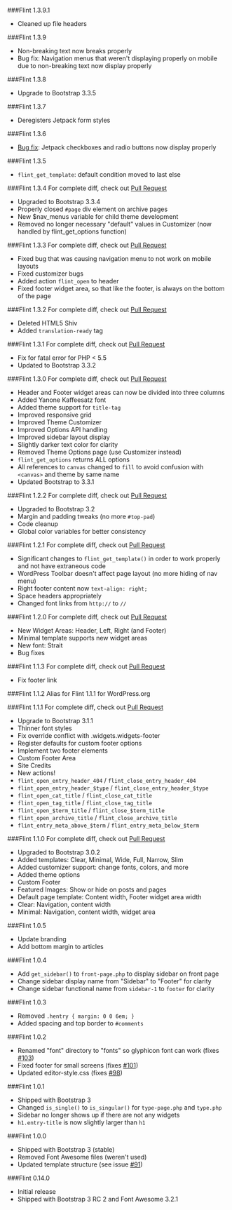 ###Flint 1.3.9.1
- Cleaned up file headers

###Flint 1.3.9
- Non-breaking text now breaks properly
- Bug fix: Navigation menus that weren't displaying properly on mobile due to non-breaking text now display properly

###Flint 1.3.8
- Upgrade to Bootstrap 3.3.5

###Flint 1.3.7
- Deregisters Jetpack form styles

###Flint 1.3.6
- [Bug fix](https://github.com/starverte/flint/issues/183): Jetpack checkboxes and radio buttons now display properly

###Flint 1.3.5
- `flint_get_template`: default condition moved to last else

###Flint 1.3.4
For complete diff, check out [Pull Request](https://github.com/starverte/flint/pull/180)
- Upgraded to Bootstrap 3.3.4
- Properly closed `#page` div element on archive pages
- New $nav_menus variable for child theme development
- Removed no longer necessary "default" values in Customizer (now handled by flint_get_options function)

###Flint 1.3.3
For complete diff, check out [Pull Request](https://github.com/starverte/flint/pull/176)
- Fixed bug that was causing navigation menu to not work on mobile layouts
- Fixed customizer bugs
- Added action `flint_open` to header
- Fixed footer widget area, so that like the footer, is always on the bottom of the page

###Flint 1.3.2
For complete diff, check out [Pull Request](https://github.com/starverte/flint/pull/174)
- Deleted HTML5 Shiv
- Added `translation-ready` tag

###Flint 1.3.1
For complete diff, check out [Pull Request](https://github.com/starverte/flint/pull/172)
- Fix for fatal error for PHP < 5.5
- Updated to Bootstrap 3.3.2

###Flint 1.3.0
For complete diff, check out [Pull Request](https://github.com/starverte/flint/pull/168)
- Header and Footer widget areas can now be divided into three columns
- Added Yanone Kaffeesatz font
- Added theme support for `title-tag`
- Improved responsive grid
- Improved Theme Customizer
- Improved Options API handling
- Improved sidebar layout display
- Slightly darker text color for clarity
- Removed Theme Options page (use Customizer instead)
- `flint_get_options` returns ALL options
- All references to `canvas` changed to `fill` to avoid confusion with `<canvas>` and theme by same name
- Updated Bootstrap to 3.3.1

###Flint 1.2.2
For complete diff, check out [Pull Request](https://github.com/starverte/flint/pull/164)
- Upgraded to Bootstrap 3.2
- Margin and padding tweaks (no more `#top-pad`)
- Code cleanup
- Global color variables for better consistency

###Flint 1.2.1
For complete diff, check out [Pull Request](https://github.com/starverte/flint/pull/159)
- Significant changes to `flint_get_template()` in order to work properly and not have extraneous code
- WordPress Toolbar doesn't affect page layout (no more hiding of nav menu)
- Right footer content now `text-align: right;`
- Space headers appropriately
- Changed font links from `http://` to `//`

###Flint 1.2.0
For complete diff, check out [Pull Request](https://github.com/starverte/flint/pull/155)
- New Widget Areas: Header, Left, Right (and Footer)
- Minimal template supports new widget areas
- New font: Strait
- Bug fixes

###Flint 1.1.3
For complete diff, check out [Pull Request](https://github.com/starverte/flint/pull/147)
- Fix footer link

###Flint 1.1.2
Alias for Flint 1.1.1 for WordPress.org

###Flint 1.1.1
For complete diff, check out [Pull Request](https://github.com/starverte/flint/pull/141)
- Upgrade to Bootstrap 3.1.1
- Thinner font styles
- Fix override conflict with .widgets.widgets-footer
- Register defaults for custom footer options
- Implement two footer elements
 - Custom Footer Area
 - Site Credits
- New actions!
 - `flint_open_entry_header_404` / `flint_close_entry_header_404`
 - `flint_open_entry_header_$type` / `flint_close_entry_header_$type`
 - `flint_open_cat_title` / `flint_close_cat_title`
 - `flint_open_tag_title` / `flint_close_tag_title`
 - `flint_open_$term_title` / `flint_close_$term_title`
 - `flint_open_archive_title` / `flint_close_archive_title`
 - `flint_entry_meta_above_$term` / `flint_entry_meta_below_$term`


###Flint 1.1.0
For complete diff, check out [Pull Request](https://github.com/starverte/flint/pull/109)
- Upgraded to Bootstrap 3.0.2
- Added templates: Clear, Minimal, Wide, Full, Narrow, Slim
- Added customizer support: change fonts, colors, and more
- Added theme options
 - Custom Footer
 - Featured Images: Show or hide on posts and pages
 - Default page template: Content width, Footer widget area width
 - Clear: Navigation, content width
 - Minimal: Navigation, content width, widget area


###Flint 1.0.5
- Update branding
- Add bottom margin to articles

###Flint 1.0.4
- Add `get_sidebar()` to `front-page.php` to display sidebar on front page
- Change sidebar display name from "Sidebar" to "Footer" for clarity
- Change sidebar functional name from `sidebar-1` to `footer` for clarity

###Flint 1.0.3
- Removed `.hentry { margin: 0 0 6em; }`
- Added spacing and top border to `#comments`

###Flint 1.0.2
- Renamed "font" directory to "fonts" so glyphicon font can work (fixes [#103](https://github.com/starverte/flint/issues/103))
- Fixed footer for small screens (fixes [#101](https://github.com/starverte/flint/issues/101))
- Updated editor-style.css (fixes [#98](https://github.com/starverte/flint/issues/98))

###Flint 1.0.1
- Shipped with Bootstrap 3
- Changed `is_single()` to `is_singular()` for `type-page.php` and `type.php`
- Sidebar no longer shows up if there are not any widgets
- `h1.entry-title` is now slightly larger than `h1`

###Flint 1.0.0
- Shipped with Bootstrap 3 (stable)
- Removed Font Awesome files (weren't used)
- Updated template structure (see issue [#91](https://github.com/starverte/flint/issues/91))

###Flint 0.14.0
- Initial release
- Shipped with Bootstrap 3 RC 2 and Font Awesome 3.2.1
